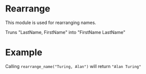 Rearrange
============

This module is used for rearranging names.

Truns "LastName, FirstName" into "FirstName LastName"


# Example

Calling `rearrange_name("Turing, Alan")` will return `"Alan Turing"` 
